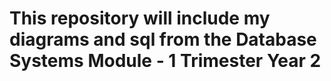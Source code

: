 # This repository will include my diagrams and sql from the Database Systems Module - 1 Trimester Year 2
